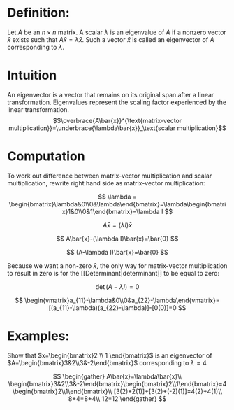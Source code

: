 # Definition: 
Let $A$ be an $n\times n$ matrix. A scalar $\lambda$ is an eigenvalue of $A$ if a nonzero vector $\bar{x}$ exists such that $A\bar{x}=\lambda\bar{x}$. Such a vector $\bar{x}$ is called an eigenvector of $A$ corresponding to $\lambda$.

# Intuition
An eigenvector is a vector that remains on its original span after a linear transformation. Eigenvalues represent the scaling factor experienced by the linear transformation.
$$\overbrace{A\bar{x}}^{\text{matrix-vector multiplication}}=\underbrace{\lambda\bar{x}}_\text{scalar multiplication}$$

# Computation
To work out difference between matrix-vector multiplication and scalar multiplication, rewrite right hand side as matrix-vector multiplication:

$$
\lambda = \begin{bmatrix}\lambda&0\\0&\lambda\end{bmatrix}=\lambda\begin{bmatrix}1&0\\0&1\end{bmatrix}=\lambda I
$$

$$
A\bar{x}=(\lambda I)\bar{x}
$$

$$
A\bar{x}-(\lambda I)\bar{x}=\bar{0}
$$

$$
(A-\lambda I)\bar{x}=\bar{0}
$$

Because we want a non-zero $\bar{x}$, the only way for matrix-vector multiplication to result in zero is for the [[Determinant|determinant]] to be equal to zero:

$$
\det(A-\lambda I)=
0$$

$$
\begin{vmatrix}a_{11}-\lambda&0\\0&a_{22}-\lambda\end{vmatrix}=[(a_{11}-\lambda)(a_{22}-\lambda)]-[0(0)]=0
$$

# Examples:

Show that $x=\begin{bmatrix}2 \\ 1 \end{bmatrix}$ is an eigenvector of $A=\begin{bmatrix}3&2\\3&-2\end{bmatrix}$ corresponding to $\lambda = 4$

$$
\begin{gather}
A\bar{x}=\lambda\bar{x}\\
\begin{bmatrix}3&2\\3&-2\end{bmatrix}\begin{bmatrix}2\\1\end{bmatrix}=4\begin{bmatrix}2\\1\end{bmatrix}\\
[3(2)+2(1)]+[3(2)+(-2)(1)]=4(2)+4(1)\\
8+4=8+4\\
12=12
\end{gather}
$$